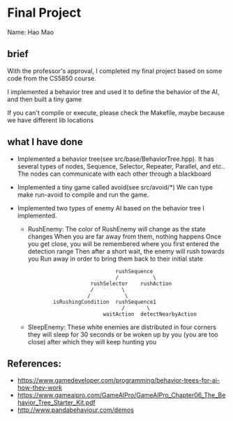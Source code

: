 # Final Project

Name: Hao Mao


## brief

With the professor's approval, I completed my final project based on some code from the CS5850 course.

I implemented a behavior tree and used it to define the behavior of the AI, and then built a tiny game

If you can't compile or execute, please check the Makefile, maybe because we have different lib locations

## what I have done

-   Implemented a behavior tree(see src/base/BehaviorTree.hpp).
    It has several types of nodes, Sequence, Selector, Repeater, Parallel, and etc..
    The nodes can communicate with each other through a blackboard

-   Implemented a tiny game called avoid(see src/avoid/*)
    We can type make run-avoid to compile and run the game.

-   Implemented two types of enemy AI based on the behavior tree I implemented.

    -   RushEnemy:
        The color of RushEnemy will change as the state changes
        When you are far away from them, nothing happens
        Once you get close, you will be remembered where you first entered the detection range
        Then after a short wait, the enemy will rush towards you
        Run away in order to bring them back to their initial state

                                        rushSequence
                                        /           \
                                rushSelector    rushAction
                                /         \
                               /           \
                    isRushingCondition  rushSequence1
                                          /       \
                                    waitAction  detectNearbyAction

    -   SleepEnemy:
        These white enemies are distributed in four corners
        they will sleep for 30 seconds or be woken up by you (you are too close)
        after which they will keep hunting you

## References:
-   https://www.gamedeveloper.com/programming/behavior-trees-for-ai-how-they-work
-   https://www.gameaipro.com/GameAIPro/GameAIPro_Chapter06_The_Behavior_Tree_Starter_Kit.pdf
-   http://www.pandabehaviour.com/demos
